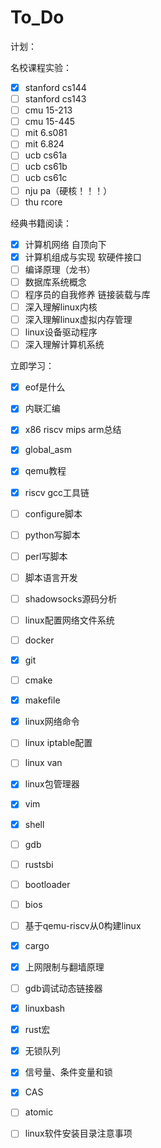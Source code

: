 # To_Do
计划：

名校课程实验：

- [x] stanford cs144
- [ ] stanford cs143
- [ ] cmu 15-213
- [ ] cmu 15-445
- [ ] mit 6.s081
- [ ] mit 6.824
- [ ] ucb cs61a
- [ ] ucb cs61b
- [ ] ucb cs61c
- [ ] nju pa（硬核！！！）
- [ ] thu rcore

经典书籍阅读：

- [x] 计算机网络 自顶向下
- [x] 计算机组成与实现 软硬件接口
- [ ] 编译原理（龙书）
- [ ] 数据库系统概念
- [ ] 程序员的自我修养 链接装载与库
- [ ] 深入理解linux内核
- [ ] 深入理解linux虚拟内存管理
- [ ] linux设备驱动程序
- [ ] 深入理解计算机系统

立即学习：

- [x] eof是什么
- [x] 内联汇编
- [x] x86 riscv mips arm总结
- [x] global_asm
- [x] qemu教程
- [x] riscv gcc工具链
- [ ] configure脚本
- [ ] python写脚本
- [ ] perl写脚本
- [ ] 脚本语言开发
- [ ] shadowsocks源码分析
- [ ] linux配置网络文件系统
- [ ] docker
- [x] git
- [ ] cmake 
- [x] makefile
- [x] linux网络命令
- [ ] linux iptable配置
- [ ] linux van
- [x] linux包管理器
- [x] vim
- [x] shell
- [ ] gdb
- [ ] rustsbi
- [ ] bootloader
- [ ] bios
- [ ] 基于qemu-riscv从0构建linux
- [x] cargo
- [x] 上网限制与翻墙原理
- [ ] gdb调试动态链接器
- [x] linuxbash
- [x] rust宏
- [x] 无锁队列
- [x] 信号量、条件变量和锁
- [x] CAS
- [ ] atomic
- [ ] linux软件安装目录注意事项


